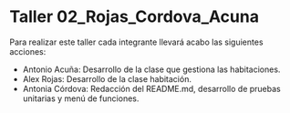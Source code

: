 # Taller 02_Rojas_Cordova_Acuna
Para realizar este taller cada integrante llevará acabo las siguientes acciones:
- Antonio Acuña: Desarrollo de la clase que gestiona las habitaciones.
- Alex Rojas: Desarrollo de la clase habitación.
- Antonia Córdova: Redacción del README.md, desarrollo de pruebas unitarias y menú de funciones.